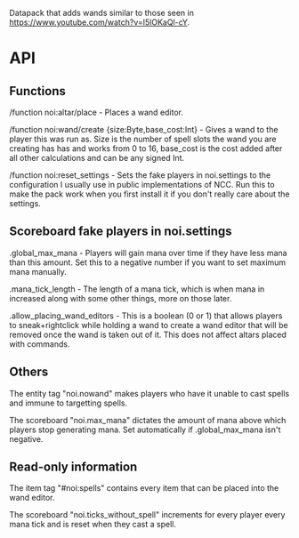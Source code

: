 Datapack that adds wands similar to those seen in https://www.youtube.com/watch?v=I5lOKaQl-cY.

# API
## Functions
/function noi:altar/place - Places a wand editor.

/function noi:wand/create {size:Byte,base_cost:Int} - Gives a wand to the player this was run as. Size is the number of spell slots the wand you are creating has has and works from 0 to 16, base_cost is the cost added after all other calculations and can be any signed Int.

/function noi:reset_settings - Sets the fake players in noi.settings to the configuration I usually use in public implementations of NCC. Run this to make the pack work when you first install it if you don't really care about the settings.

## Scoreboard fake players in noi.settings
.global_max_mana - Players will gain mana over time if they have less mana than this amount. Set this to a negative number if you want to set maximum mana manually.

.mana_tick_length - The length of a mana tick, which is when mana in increased along with some other things, more on those later.

.allow_placing_wand_editors - This is a boolean (0 or 1) that allows players to sneak+rightclick while holding a wand to create a wand editor that will be removed once the wand is taken out of it. This does not affect altars placed with commands.

## Others
The entity tag "noi.nowand" makes players who have it unable to cast spells and immune to targetting spells.

The scoreboard "noi.max_mana" dictates the amount of mana above which players stop generating mana. Set automatically if .global_max_mana isn't negative.

## Read-only information
The item tag "#noi:spells" contains every item that can be placed into the wand editor.

The scoreboard "noi.ticks_without_spell" increments for every player every mana tick and is reset when they cast a spell.
